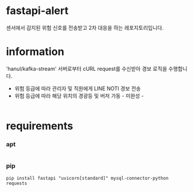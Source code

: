 # fastapi-alert
센서에서 감지된 위험 신호를 전송받고 2차 대응을 하는 레포지토리입니다.

# information
'hanul/kafka-stream' 서버로부터 cURL request를 수신받아 경보 로직을 수행합니다.
<br>
- 위험 등급에 따라 관리자 및 직원에게 LINE NOTI 경보 전송
- 위험 등급에 따라 해당 위치의 경광등 및 버저 가동 - 미완성 -
<br><br>

# requirements
### apt
``` shell

```
### pip
``` shell
pip install fastapi "uvicorn[standard]" mysql-connector-python requests
```
